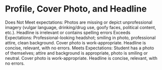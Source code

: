 # Profile, Cover Photo, and Headline

Does Not Meet expectations: Photos are missing or depict
unprofessional imagery (vulgar
language, drinking/drug use, goofy
faces, political content, etc.).
Headline is irrelevant or contains spelling errors
Exceeds Expectations: Professional-looking headshot; smiling in photo, professional attire, clean background. Cover photo is work-appropriate. Headline is concise, relevant, with no errors.
Meets Expectations: Student has a photo of themselves; attire and background is appropriate, photo is smiling or neutral. Cover photo is work-appropriate. Headline is concise, relevant, with no errors.